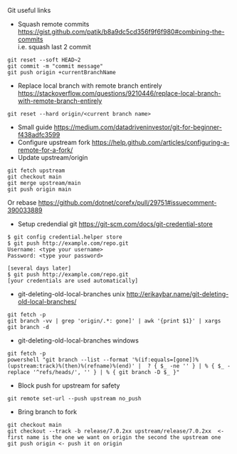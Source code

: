 Git useful links

* Squash remote commits https://gist.github.com/patik/b8a9dc5cd356f9f6f980#combining-the-commits  
i.e. squash last 2 commit  
```
git reset --soft HEAD~2
git commit -m "commit message"
git push origin +currentBranchName
```
* Replace local branch with remote branch entirely https://stackoverflow.com/questions/9210446/replace-local-branch-with-remote-branch-entirely   
```
git reset --hard origin/<current branch name>
```  
* Small guide https://medium.com/datadriveninvestor/git-for-beginner-f438adfc3599  
* Configure upstream fork https://help.github.com/articles/configuring-a-remote-for-a-fork/  
* Update upstream/origin  
```
git fetch upstream
git checkout main
git merge upstream/main
git push origin main
```

Or rebase https://github.com/dotnet/corefx/pull/29751#issuecomment-390033889

* Setup credendial git https://git-scm.com/docs/git-credential-store
```
$ git config credential.helper store
$ git push http://example.com/repo.git
Username: <type your username>
Password: <type your password>

[several days later]
$ git push http://example.com/repo.git
[your credentials are used automatically]
```

* git-deleting-old-local-branches unix http://erikaybar.name/git-deleting-old-local-branches/
``` git
git fetch -p
git branch -vv | grep 'origin/.*: gone]' | awk '{print $1}' | xargs git branch -d
```

* git-deleting-old-local-branches windows
``` git
git fetch -p
powershell "git branch --list --format '%(if:equals=[gone])%(upstream:track)%(then)%(refname)%(end)' |  ? { $_ -ne '' } | % { $_ -replace '^refs/heads/', '' } | % { git branch -D $_ }"
```

* Block push for upstream for safety   
```
git remote set-url --push upstream no_push
```

* Bring branch to fork
```
git checkout main
git checkout --track -b release/7.0.2xx upstream/release/7.0.2xx  <- first name is the one we want on origin the second the upstream one
git push origin <- push it on origin
```
